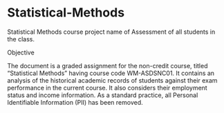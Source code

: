 # Statistical-Methods
Statistical Methods course project name of Assessment of all students in the class.

Objective

The document is a graded assignment for the non-credit course, titled “Statistical Methods” having course code WM-ASDSNC01. It contains an analysis of the historical academic records of students against their exam performance in the current course. It also considers their employment status and income information. As a standard practice, all Personal Identifiable Information (PII) has been removed.
